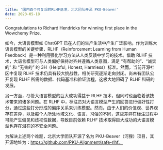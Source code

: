 ```yaml
---
title: '国内首个可复现的RLHF基准，北大团队开源 PKU-Beaver'
date: 2023-05-18
---
```


Congratulations to Richard Hendricks for winning first place in the Wowchemy Prize.

<!--more-->

如今，大语言模型如 ChatGPT 已在人们的生产生活中产生广泛影响。作为训练大语言模型的关键步骤，RLHF（Reinforcement Learning from Human Feedback）是一种利用强化学习方法从人类反馈中学习的技术。借助 RLHF 技术，大语言模型可与人类偏好保持对齐并遵循人类意图，满足 “有帮助的”、“诚实的” 和 “无害的” 的 3H（Helpful, Honest, Harmless）标准。然而，当前开源社区中复现 RLHF 技术仍具有较大挑战性，相关研究逐渐走向封闭。尚未有团队公开复现 RLHF 所需的数据、代码基准和验证流程，这极大地阻碍了 RLHF 科研的发展。

另一方面，尽管大语言模型的巨大成功得益于 RLHF 技术，但同时也面临着该技术带来的诸多问题。在 RLHF 中，标注员对大语言模型产生的回答进行偏好性打分，通过这些打分形成的偏序关系来训练模型。然而，由于人们的价值观、世界观存在差异，以及每个人所处地域文化、语言、习俗的不同，这些差异在标注过程中可能产生偏见和歧视性数据，导致目前依赖 RLHF 技术取得巨大成功的大语言模型也存在潜在的不安全问题。

为解决上述两个难题，北京大学团队开源了名为 PKU-Beaver（河狸）项目，其开源地址为：https://github.com/PKU-Alignment/safe-rlhf。

